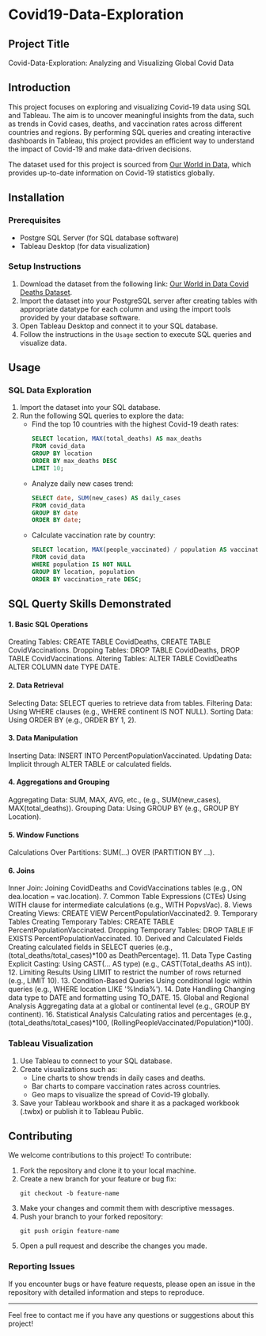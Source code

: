 # Covid19-Data-Exploration

## Project Title
Covid-Data-Exploration: Analyzing and Visualizing Global Covid Data

## Introduction
This project focuses on exploring and visualizing Covid-19 data using SQL and Tableau. The aim is to uncover meaningful insights from the data, such as trends in Covid cases, deaths, and vaccination rates across different countries and regions. By performing SQL queries and creating interactive dashboards in Tableau, this project provides an efficient way to understand the impact of Covid-19 and make data-driven decisions.

The dataset used for this project is sourced from [Our World in Data](https://ourworldindata.org/covid-deaths), which provides up-to-date information on Covid-19 statistics globally.

## Installation
### Prerequisites
- Postgre SQL Server (for SQL database software)
- Tableau Desktop (for data visualization)

### Setup Instructions
1. Download the dataset from the following link: [Our World in Data Covid Deaths Dataset](https://ourworldindata.org/covid-deaths).
2. Import the dataset into your PostgreSQL server after creating tables with appropriate datatype for each column and  using the import tools provided by your database software.
3. Open Tableau Desktop and connect it to your SQL database.
4. Follow the instructions in the `Usage` section to execute SQL queries and visualize data.

## Usage
### SQL Data Exploration
1. Import the dataset into your SQL database.
2. Run the following SQL queries to explore the data:
   - Find the top 10 countries with the highest Covid-19 death rates:
     ```sql
     SELECT location, MAX(total_deaths) AS max_deaths
     FROM covid_data
     GROUP BY location
     ORDER BY max_deaths DESC
     LIMIT 10;
     ```
   - Analyze daily new cases trend:
     ```sql
     SELECT date, SUM(new_cases) AS daily_cases
     FROM covid_data
     GROUP BY date
     ORDER BY date;
     ```
   - Calculate vaccination rate by country:
     ```sql
     SELECT location, MAX(people_vaccinated) / population AS vaccination_rate
     FROM covid_data
     WHERE population IS NOT NULL
     GROUP BY location, population
     ORDER BY vaccination_rate DESC;
     ```
## SQL Querty Skills Demonstrated
#### 1. Basic SQL Operations
Creating Tables: CREATE TABLE CovidDeaths, CREATE TABLE CovidVaccinations.
Dropping Tables: DROP TABLE CovidDeaths, DROP TABLE CovidVaccinations.
Altering Tables: ALTER TABLE CovidDeaths ALTER COLUMN date TYPE DATE.

#### 2. Data Retrieval
Selecting Data: SELECT queries to retrieve data from tables.
Filtering Data: Using WHERE clauses (e.g., WHERE continent IS NOT NULL).
Sorting Data: Using ORDER BY (e.g., ORDER BY 1, 2).

#### 3. Data Manipulation
Inserting Data: INSERT INTO PercentPopulationVaccinated.
Updating Data: Implicit through ALTER TABLE or calculated fields.

#### 4. Aggregations and Grouping
Aggregating Data: SUM, MAX, AVG, etc., (e.g., SUM(new_cases), MAX(total_deaths)).
Grouping Data: Using GROUP BY (e.g., GROUP BY Location).

#### 5. Window Functions
Calculations Over Partitions: SUM(...) OVER (PARTITION BY ...).

#### 6. Joins
Inner Join: Joining CovidDeaths and CovidVaccinations tables (e.g., ON dea.location = vac.location).
7. Common Table Expressions (CTEs)
Using WITH clause for intermediate calculations (e.g., WITH PopvsVac).
8. Views
Creating Views: CREATE VIEW PercentPopulationVaccinated2.
9. Temporary Tables
Creating Temporary Tables: CREATE TABLE PercentPopulationVaccinated.
Dropping Temporary Tables: DROP TABLE IF EXISTS PercentPopulationVaccinated.
10. Derived and Calculated Fields
Creating calculated fields in SELECT queries (e.g., (total_deaths/total_cases)*100 as DeathPercentage).
11. Data Type Casting
Explicit Casting: Using CAST(... AS type) (e.g., CAST(Total_deaths AS int)).
12. Limiting Results
Using LIMIT to restrict the number of rows returned (e.g., LIMIT 10).
13. Condition-Based Queries
Using conditional logic within queries (e.g., WHERE location LIKE '%India%').
14. Date Handling
Changing data type to DATE and formatting using TO_DATE.
15. Global and Regional Analysis
Aggregating data at a global or continental level (e.g., GROUP BY continent).
16. Statistical Analysis
Calculating ratios and percentages (e.g., (total_deaths/total_cases)*100, (RollingPeopleVaccinated/Population)*100).

### Tableau Visualization
1. Use Tableau to connect to your SQL database.
2. Create visualizations such as:
   - Line charts to show trends in daily cases and deaths.
   - Bar charts to compare vaccination rates across countries.
   - Geo maps to visualize the spread of Covid-19 globally.
3. Save your Tableau workbook and share it as a packaged workbook (.twbx) or publish it to Tableau Public.

## Contributing
We welcome contributions to this project! To contribute:
1. Fork the repository and clone it to your local machine.
2. Create a new branch for your feature or bug fix:
   ```
   git checkout -b feature-name
   ```
3. Make your changes and commit them with descriptive messages.
4. Push your branch to your forked repository:
   ```
   git push origin feature-name
   ```
5. Open a pull request and describe the changes you made.

### Reporting Issues
If you encounter bugs or have feature requests, please open an issue in the repository with detailed information and steps to reproduce.

---
Feel free to contact me if you have any questions or suggestions about this project!
